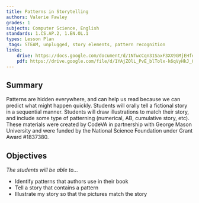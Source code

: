 ```yaml
---
title: Patterns in Storytelling
authors: Valerie Fawley
grades: 1
subjects: Computer Science, English
standards: 1.CS.AP.2, 1.EN.OL.1
types: Lesson Plan
_tags: STEAM, unplugged, story elements, pattern recognition
links:
    drive: https://docs.google.com/document/d/1NTwcCqn31SaxF3XX9GMjEHfeDp1aSyCsO3HMaYbPE3E/edit?usp=drive_link
    pdf: https://drive.google.com/file/d/1YAjZOlL_PvE_blTolx-k6qVyHkJ_QN6l/view?usp=drive_link
---
```


## Summary

Patterns are hidden everywhere, and can help us read because we can predict what might happen quickly.  Students will orally tell a fictional story in a sequential manner. Students will draw illustrations to match their story, and include some type of patterning (numerical, AB, cumulative story, etc). These materials were created by CodeVA in partnership with George Mason University and were funded by the National Science Foundation under Grant Award #1837380.

## Objectives

*The students will be able to...*

* Identify patterns that authors use in their book
* Tell a story that contains a pattern
* Illustrate my story so that the pictures match the story

